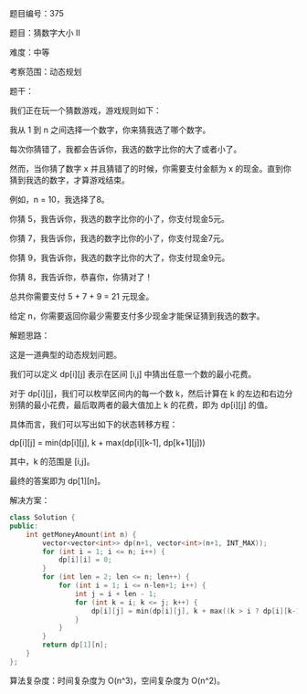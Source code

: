 题目编号：375

题目：猜数字大小 II

难度：中等

考察范围：动态规划

题干：

我们正在玩一个猜数游戏，游戏规则如下：

我从 1 到 n 之间选择一个数字，你来猜我选了哪个数字。

每次你猜错了，我都会告诉你，我选的数字比你的大了或者小了。

然而，当你猜了数字 x 并且猜错了的时候，你需要支付金额为 x 的现金。直到你猜到我选的数字，才算游戏结束。

例如，n = 10，我选择了8。

你猜 5，我告诉你，我选的数字比你的小了，你支付现金5元。

你猜 7，我告诉你，我选的数字比你的小了，你支付现金7元。

你猜 9，我告诉你，我选的数字比你的大了，你支付现金9元。

你猜 8，我告诉你，恭喜你，你猜对了！

总共你需要支付 5 + 7 + 9 = 21 元现金。

给定 n，你需要返回你最少需要支付多少现金才能保证猜到我选的数字。

解题思路：

这是一道典型的动态规划问题。

我们可以定义 dp[i][j] 表示在区间 [i,j] 中猜出任意一个数的最小花费。

对于 dp[i][j]，我们可以枚举区间内的每一个数 k，然后计算在 k 的左边和右边分别猜的最小花费，最后取两者的最大值加上 k 的花费，即为 dp[i][j] 的值。

具体而言，我们可以写出如下的状态转移方程：

dp[i][j] = min(dp[i][j], k + max(dp[i][k-1], dp[k+1][j]))

其中，k 的范围是 [i,j]。

最终的答案即为 dp[1][n]。

解决方案：

```cpp
class Solution {
public:
    int getMoneyAmount(int n) {
        vector<vector<int>> dp(n+1, vector<int>(n+1, INT_MAX));
        for (int i = 1; i <= n; i++) {
            dp[i][i] = 0;
        }
        for (int len = 2; len <= n; len++) {
            for (int i = 1; i <= n-len+1; i++) {
                int j = i + len - 1;
                for (int k = i; k <= j; k++) {
                    dp[i][j] = min(dp[i][j], k + max((k > i ? dp[i][k-1] : 0), (k < j ? dp[k+1][j] : 0)));
                }
            }
        }
        return dp[1][n];
    }
};
```

算法复杂度：时间复杂度为 O(n^3)，空间复杂度为 O(n^2)。